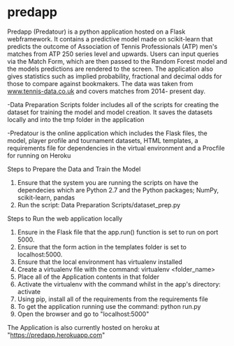 # predapp
Predapp (Predatour) is a python application hosted on a Flask webframework. It contains a predictive model made on scikit-learn that
predicts the outcome of Association of Tennis Professionals (ATP) men's matches from ATP 250 series level and upwards. Users can input 
queries via the Match Form, which are then passed to the Random Forest model and the models predictions are rendered to the screen. The
application also gives statistics such as implied probability, fractional and decimal odds for those to compare against bookmakers. 
The data was taken from www.tennis-data.co.uk and covers matches from 2014- present day. 

-Data Preparation Scripts folder includes all of the scripts for creating the dataset for training the model
and model creation. It saves the datasets locally and into the tmp folder in the application

-Predatour is the online application which includes the Flask files, the model, player profile and tournament
datasets, HTML templates, a requirements file for dependencies in the virtual environment and a Procfile for
running on Heroku

Steps to Prepare the Data and Train the Model
1. Ensure that the system you are running the scripts on have the dependecies which are Python 2.7 and 
the Python packages; NumPy, scikit-learn, pandas
2. Run the script: Data Preparation Scripts/dataset_prep.py

Steps to Run the web application locally
1. Ensure in the Flask file that the app.run() function is set to run on port 5000.
2. Ensure that the form action in the templates folder is set to localhost:5000.
3. Ensure that the local environment has virtualenv installed
4. Create a virtualenv file with the command: virtualenv <folder_name>
5. Place all of the Application contents in that folder
6. Activate the virtualenv with the command whilst in the app's directory: activate
7. Using pip, install all of the requirements from the requirements file
8. To get the application running use the command: python run.py
9. Open the browser and go to "localhost:5000"

The Application is also currently hosted on heroku at "https://predapp.herokuapp.com"

